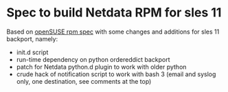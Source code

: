 <!--
title: "Spec to build Netdata RPM for sles 11"
custom_edit_url: https://github.com/netdata/netdata/edit/master/contrib/sles11/README.md
-->

# Spec to build Netdata RPM for sles 11

Based on [openSUSE rpm spec](https://build.opensuse.org/package/show/network/netdata) with some 
changes and additions for sles 11 backport, namely:

-   init.d script 
-   run-time dependency on python ordereddict backport
-   patch for Netdata python.d plugin to work with older python
-   crude hack of notification script to work with bash 3 (email and syslog only, one destination,
    see comments at the top)


